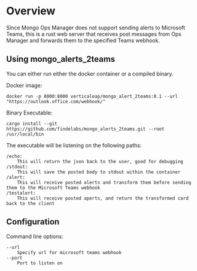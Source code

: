 # Overview

Since Mongo Ops Manager does not support sending alerts to Microsoft Teams, this is a rust web server that receives post messages from Ops Manager and forwards them to the specified Teams webhook.

## Using mongo_alerts_2teams

You can either run either the docker container or a compiled binary. 

Docker image: 
```
docker run -p 8000:8000 verticaleap/mongo_alert_2teams:0.1 --url "https://outlook.office.com/webhook/"
```

Binary Executable:
```
cargo install --git https://github.com/findelabs/mongo_alerts_2teams.git --root /usr/local/bin
```

The executable will be listening on the following paths:
```
/echo:
    This will return the json back to the user, good for debugging
/stdout:
    This will save the posted body to stdout within the container
/alert:
    This will receive posted alerts and transform them before sending them to the Microsoft Teams webhook
/testalert:
    This will receive posted aperts, and return the transformed card back to the client
```

## Configuration

Command line options:
```
--url 
    Specify url for microsoft teams webhook
--port
    Port to listen on
```
